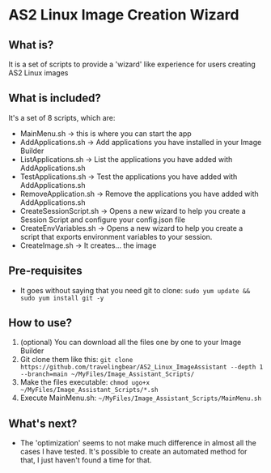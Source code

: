 # AS2 Linux Image Creation Wizard

**What is?**
------------

It is a set of scripts to provide a 'wizard' like experience for users creating AS2 Linux images

**What is included?**
---------------------

It's a set of 8 scripts, which are:
   - MainMenu.sh -> this is where you can start the app
   - AddApplications.sh -> Add applications you have installed in your Image Builder
   - ListApplications.sh -> List the applications you have added with AddApplications.sh
   - TestApplications.sh -> Test the applications you have added with AddApplications.sh
   - RemoveApplication.sh -> Remove the applications you have added with AddApplications.sh
   - CreateSessionScript.sh -> Opens a new wizard to help you create a Session Script and configure your config.json file
   - CreateEnvVariables.sh -> Opens a new wizard to help you create a script that exports environment variables to your session.
   - CreateImage.sh -> It creates... the image

**Pre-requisites**
------------------
 - It goes without saying that you need git to clone: ```sudo yum update && sudo yum install git -y```

**How to use?**
---------------

  1. (optional) You can download all the files one by one to your Image Builder
  2. Git clone them like this: ```git clone https://github.com/travelingbear/AS2_Linux_ImageAssistant --depth 1 --branch=main ~/MyFiles/Image_Assistant_Scripts/```
  3. Make the files executable: ```chmod ugo+x ~/MyFiles/Image_Assistant_Scripts/*.sh```
  4. Execute MainMenu.sh: ```~/MyFiles/Image_Assistant_Scripts/MainMenu.sh```

**What's next?**
----------------

 - The 'optimization' seems to not make much difference in almost all the cases I have tested. It's possible to create an automated method for that, I just haven't found a time for that.
